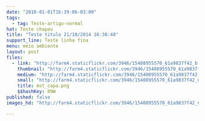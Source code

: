 ```yaml
---
date: "2010-01-01T16:39:06-03:00"
tags:
  - tag: Teste-artigo-normal
hat: Teste chapeu
title: "Teste titulo 21/10/2014 16:38:48"
support_line: Teste linha fina
menu: meio ambiente
layout: post
files:
  - link: "http://farm4.staticflickr.com/3946/15408955570_61a9837f42_b.jpg"
    thumbnail: "http://farm4.staticflickr.com/3946/15408955570_61a9837f42_t.jpg"
    medium: "http://farm4.staticflickr.com/3946/15408955570_61a9837f42_z.jpg"
    small: "http://farm4.staticflickr.com/3946/15408955570_61a9837f42_n.jpg"
    title: mst_capa.png
    $$hashKey: 09W
published: false
images_hd: "http://farm4.staticflickr.com/3946/15408955570_61a9837f42_n.jpg"

---
```

